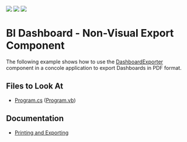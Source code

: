 <!-- default badges list -->
![](https://img.shields.io/endpoint?url=https://codecentral.devexpress.com/api/v1/VersionRange/415656453/21.2.2%2B)
[![](https://img.shields.io/badge/Open_in_DevExpress_Support_Center-FF7200?style=flat-square&logo=DevExpress&logoColor=white)](https://supportcenter.devexpress.com/ticket/details/T1035503)
[![](https://img.shields.io/badge/📖_How_to_use_DevExpress_Examples-e9f6fc?style=flat-square)](https://docs.devexpress.com/GeneralInformation/403183)
<!-- default badges end -->
<!--
A repository template for creating new examples.
-->

# BI Dashboard -  Non-Visual Export Component

The following example shows how to use the [DashboardExporter](https://docs.devexpress.com/Dashboard/DevExpress.DashboardCommon.DashboardExporter) component in a concole application to export Dashboards in PDF format.   

<!-- default file list -->

## Files to Look At

- [Program.cs](./CS/DashboardExporter/Program.cs) ([Program.vb](./VB/DashboardExporter/Program.vb))


<!-- default file list end --> 



## Documentation

- [Printing and Exporting](https://docs.devexpress.com/Dashboard/15181/common-features/printing-and-exporting)
